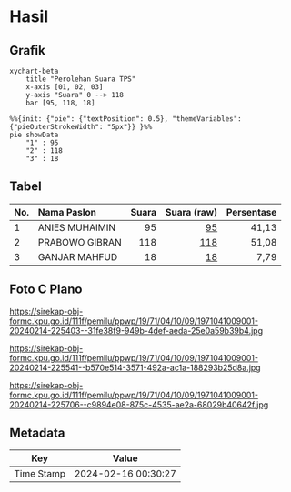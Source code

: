 # Hasil

## Grafik

```mermaid
xychart-beta
    title "Perolehan Suara TPS"
    x-axis [01, 02, 03]
    y-axis "Suara" 0 --> 118
    bar [95, 118, 18]
```

```mermaid
%%{init: {"pie": {"textPosition": 0.5}, "themeVariables": {"pieOuterStrokeWidth": "5px"}} }%%
pie showData
    "1" : 95
    "2" : 118
    "3" : 18
```

## Tabel

| No. | Nama Paslon    | Suara | Suara (raw) | Persentase |
|:--- |:-------------- | -----:| -----------:| ----------:|
| 1   | ANIES MUHAIMIN | 95    | [95][p-1]   | 41,13      |
| 2   | PRABOWO GIBRAN | 118   | [118][p-2]  | 51,08      |
| 3   | GANJAR MAHFUD  | 18    | [18][p-3]   | 7,79       |


[p-1]: https://github.com/gigit-pemilu/pemilu-2024-19-kepulauan-bangka-belitung/blob/main/pilpres/hitung-suara/sub/19-kepulauan-bangka-belitung/sub/71-kota-pangkal-pinang/sub/04-rangkui/sub/1009-keramat/sub/001-tps/sub/paslon-1.txt
[p-2]: https://github.com/gigit-pemilu/pemilu-2024-19-kepulauan-bangka-belitung/blob/main/pilpres/hitung-suara/sub/19-kepulauan-bangka-belitung/sub/71-kota-pangkal-pinang/sub/04-rangkui/sub/1009-keramat/sub/001-tps/sub/paslon-2.txt
[p-3]: https://github.com/gigit-pemilu/pemilu-2024-19-kepulauan-bangka-belitung/blob/main/pilpres/hitung-suara/sub/19-kepulauan-bangka-belitung/sub/71-kota-pangkal-pinang/sub/04-rangkui/sub/1009-keramat/sub/001-tps/sub/paslon-3.txt

## Foto C Plano

https://sirekap-obj-formc.kpu.go.id/111f/pemilu/ppwp/19/71/04/10/09/1971041009001-20240214-225403--31fe38f9-949b-4def-aeda-25e0a59b39b4.jpg

https://sirekap-obj-formc.kpu.go.id/111f/pemilu/ppwp/19/71/04/10/09/1971041009001-20240214-225541--b570e514-3571-492a-ac1a-188293b25d8a.jpg

https://sirekap-obj-formc.kpu.go.id/111f/pemilu/ppwp/19/71/04/10/09/1971041009001-20240214-225706--c9894e08-875c-4535-ae2a-68029b40642f.jpg


## Metadata

| Key        | Value               |
| ---------- | ------------------- |
| Time Stamp | 2024-02-16 00:30:27 |



